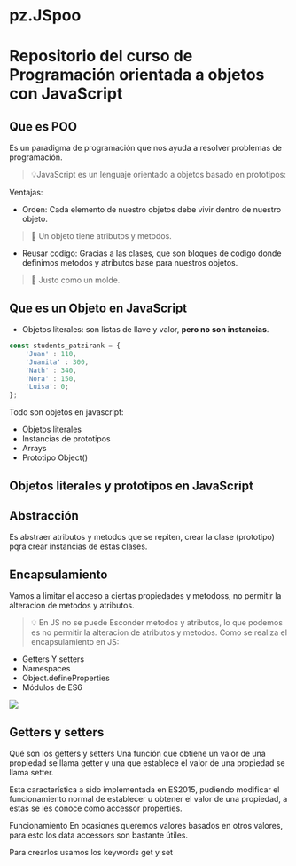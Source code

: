 # pz.JSpoo
# Repositorio del curso de Programación orientada a objetos con JavaScript

## Que es POO
Es un paradigma de programación que nos ayuda a resolver problemas de programación.
>💡JavaScript es un lenguaje orientado a objetos basado en prototipos:

Ventajas:
* Orden: Cada elemento de nuestro objetos debe vivir dentro de nuestro objeto.
> 🚀 Un objeto tiene atributos y metodos.

* Reusar codigo: Gracias a las clases, que son bloques de codigo donde definimos metodos y atributos base para nuestros objetos.
> 🚀 Justo como un molde.

## Que es un Objeto en JavaScript

* Objetos literales: son listas de llave y valor, **pero no son instancias**.

```javascript
const students_patzirank = {
    'Juan' : 110,
    'Juanita' : 300,
    'Nath' : 340,
    'Nora' : 150,
    'Luisa': 0; 
};
```
Todo son objetos en javascript:
* Objetos literales
* Instancias de prototipos
* Arrays
* Prototipo Object()

## Objetos literales y prototipos en JavaScript

## Abstracción

Es abstraer atributos y metodos que se repiten, crear la clase (prototipo) pqra crear instancias de estas clases.

## Encapsulamiento

Vamos a limitar el acceso a ciertas propiedades y metodoss, no permitir la alteracion de metodos y atributos.

> 💡 En JS no se puede Esconder metodos y atributos, lo que podemos es no permitir la alteracion de atributos y metodos. 
Como se realiza el encapsulamiento en JS:
* Getters Y setters
* Namespaces
* Object.defineProperties
* Módulos de ES6

<img src="https://static.platzi.com/media/user_upload/encapsulamiento-d05ab20d-4ea2-4a0d-8b69-0f9f80429042.jpg"/>

## Getters y setters
Qué son los getters y setters
Una función que obtiene un valor de una propiedad se llama getter y una que establece el valor de una propiedad se llama setter.

Esta característica a sido implementada en ES2015, pudiendo modificar el funcionamiento normal de establecer u obtener el valor de una propiedad, a estas se les conoce como accessor properties.

Funcionamiento
En ocasiones queremos valores basados en otros valores, para esto los data accessors son bastante útiles.

Para crearlos usamos los keywords get y set